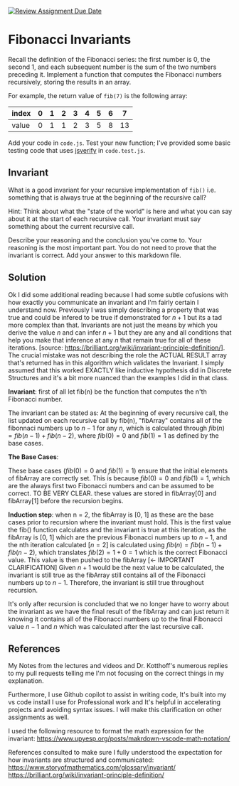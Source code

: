[![Review Assignment Due Date](https://classroom.github.com/assets/deadline-readme-button-24ddc0f5d75046c5622901739e7c5dd533143b0c8e959d652212380cedb1ea36.svg)](https://classroom.github.com/a/rzkZS2Jf)
# Fibonacci Invariants

Recall the definition of the Fibonacci series: the first number is 0, the second
1, and each subsequent number is the sum of the two numbers preceding it.
Implement a function that computes the Fibonacci numbers recursively, storing
the results in an array.

For example, the return value of `fib(7)` is the following array:

| index |  0  |  1  |  2  |  3  |  4  |  5  |  6  |  7  |
| ----- | --- | --- | --- | --- | --- | --- | --- | --- |
| value |  0  |  1  |  1  |  2  |  3  |  5  |  8  |  13 |

Add your code in `code.js`. Test your new function; I've provided some basic
testing code that uses [jsverify](https://jsverify.github.io/) in
`code.test.js`.

## Invariant

What is a good invariant for your recursive implementation of `fib()`
i.e. something that is always true at the beginning of the recursive call?

Hint: Think about what the "state of the world" is here and what you can say
about it at the start of each recursive call. Your invariant must say something
about the current recursive call.

Describe your reasoning and the conclusion you've come to. Your reasoning is the
most important part. You do not need to prove that the invariant is correct. Add
your answer to this markdown file.


## Solution

Ok I did some additional reading because I had some subtle cofusions with how exactly you communicate an invariant and I'm fairly certain I understand now. Previously I was simply describing a property that was true and could be infered to be true if demonstrated for $n+1$ but its a tad more complex than that. Invariants are not just the means by which you derive the value $n$ and can infer $n+1$ but they are any and all conditions that help you make that inference at any $n$ that remain true for all of these iterations. [source: https://brilliant.org/wiki/invariant-principle-definition/]. The crucial mistake was not describing the role the ACTUAL RESULT array  that's returned has in this algorithm which validates the Invariant. I simply assumed that this worked EXACTLY like inductive hypothesis did in Discrete Structures and it's a bit more nuanced than the examples I did in that class.

**Invariant**:
first of all let fib(n) be the function that computes the n'th Fibonacci number.

The invariant can be stated as: 
At the beginning of every recursive call, the list updated on each recursive call by fib(n), "fibArray" contains all of the fibonnaci numbers up to $n-1$ for any $n$, which is calculated through $fib(n)=fib(n-1)+fib(n-2)$, where $fib(0) = 0$ and $fib(1) = 1$ as defined by the base cases.

**The Base Cases**:

These base cases ($fib(0) = 0$ and $fib(1) = 1$) ensure that the initial elements of fibArray are correctly set. This is because $fib(0) = 0$ and $fib(1) = 1$, which are the always first two Fibonacci numbers and can be assumed to be correct. TO BE VERY CLEAR. these values are stored in fibArray[0] and fibArray[1] before the recursion begins.

**Induction step**:
when n = 2, the fibArray is [0, 1] as these are the base cases prior to recursion where the invariant must hold.
This is the first value the fib() function calculates and the invariant is true at this iteration, as the fibArray is [0, 1] which are the previous Fibonacci numbers up to $n-1$, and the nth iteration calculated [$n=2$] is calculated using $fib(n)=fib(n-1)+fib(n-2)$, which translates $fib(2) = 1 + 0 = 1$ which is the correct Fibonacci value. This value is then pushed to the fibArray [<- IMPORTANT CLARIFICATION]
Given $n+1$ would be the next value to be calculated, the invariant is still true as the fibArray still contains all of the Fibonacci numbers up to $n-1$. Therefore, the invariant is still true throughout recursion.

It's only after recursion is concluded that we no longer have to worry about the invariant as we have the final result of the fibArray and can just return it knowing it contains all of the Fibonacci numbers up to the final Fibonacci value $n-1$ and $n$ which was calculated after the last recursive call.

## References

My Notes from the lectures and videos and Dr. Kotthoff's numerous replies to my pull requests telling me I'm not focusing on the correct things in my explanation.

Furthermore, I use Github copilot to assist in writing code, It's built into my vs code install I use for Professional work and It's helpful in accelerating projects and avoiding syntax issues. I will make this clarification on other assignments as well.

I used the following resource to format the math expression for the invariant:
https://www.upyesp.org/posts/makrdown-vscode-math-notation/

References consulted to make sure I fully understood the expectation for how invariants are structured and communicated:
https://www.storyofmathematics.com/glossary/invariant/
https://brilliant.org/wiki/invariant-principle-definition/

